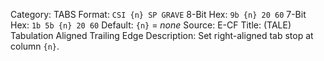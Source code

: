 Category: TABS
Format: `CSI {n} SP GRAVE`
8-Bit Hex: `9b {n} 20 60`
7-Bit Hex: `1b 5b {n} 20 60`
Default: `{n}` = *none*
Source: E-CF
Title: (TALE) Tabulation Aligned Trailing Edge
Description: Set right-aligned tab stop at column `{n}`.
